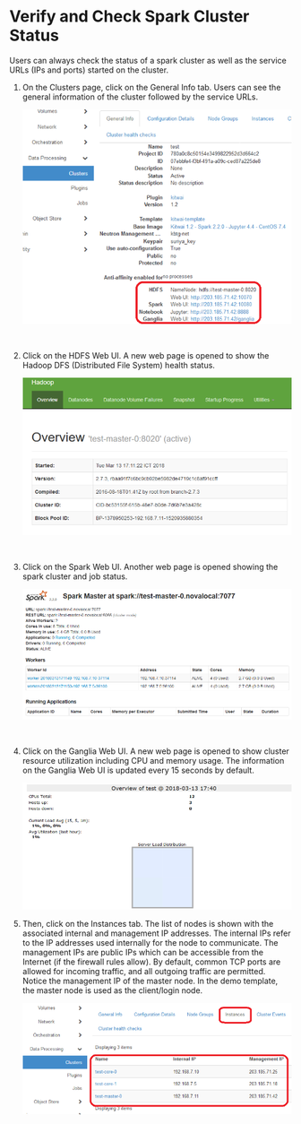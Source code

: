 # Verify and Check Spark Cluster Status

Users can always check the status of a spark cluster as well as the service URLs (IPs and ports) started on the cluster.

1. On the Clusters page, click on the General Info tab. Users can see the general information of the cluster followed by the service URLs.

   <img src="general_info.png" width="600">

   ​

2. Click on the HDFS Web UI. A new web page is opened to show the Hadoop DFS (Distributed File System) health status.

   <img src="hdfs_web_ui.png" width="600">

   ​

3. Click on the Spark Web UI. Another web page is opened showing the spark cluster and job status.

   <img src="spark_web_ui.png" width="600">

   ​

4. Click on the Ganglia Web UI. A new web page is opened to show cluster resource utilization including CPU and memory usage. The information on the Ganglia Web UI is updated every 15 seconds by default.

   <img src="ganglia_web_ui.png" width="600">

5. Then, click on the Instances tab. The list of nodes is shown with the associated internal and management IP addresses. The internal IPs refer to the IP addresses used internally for the node to communicate. The management IPs are public IPs which can be accessible from the Internet (if the firewall rules allow). By default,  common TCP ports are allowed for incoming traffic, and all outgoing traffic are permitted. Notice the management IP of the master node. In the demo template, the master node is used as the client/login node.

   <img src="instances.png" width="600">

   ​
